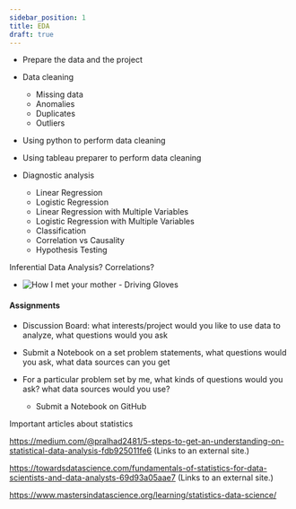 ```yaml
---
sidebar_position: 1
title: EDA
draft: true
---
```

- Prepare the data and the project
- Data cleaning
  - Missing data
  - Anomalies
  - Duplicates
  - Outliers
- Using python to perform data cleaning
- Using tableau preparer to perform data cleaning




- Diagnostic analysis

  - Linear Regression
  - Logistic Regression
  - Linear Regression with Multiple Variables
  - Logistic Regression with Multiple Variables
  - Classification
  - Correlation vs Causality
  - Hypothesis Testing


Inferential Data Analysis?
Correlations?
- ![How I met your mother - Driving Gloves](https://i.gifer.com/MmOU.gif)


#### Assignments

- Discussion Board: what interests/project would you like to use data to analyze, what questions would you ask
- Submit a Notebook on a set problem statements, what questions would you ask, what data sources can you get

- For a particular problem set by me, what kinds of questions would you ask? what data sources would you use?

  - Submit a Notebook on GitHub


Important articles about statistics

https://medium.com/@pralhad2481/5-steps-to-get-an-understanding-on-statistical-data-analysis-fdb925011fe6 (Links to an external site.)

https://towardsdatascience.com/fundamentals-of-statistics-for-data-scientists-and-data-analysts-69d93a05aae7 (Links to an external site.)

https://www.mastersindatascience.org/learning/statistics-data-science/